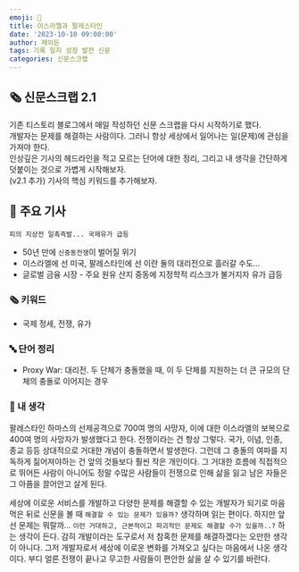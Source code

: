 ```yaml
---
emoji: 📰
title: 이스라엘과 팔레스타인
date: '2023-10-10 09:00:00'
author: 제이든
tags: 기록 일지 성장 발전 신문
categories: 신문스크랩
---
```


## 🗞️ 신문스크랩 2.1

기존 티스토리 블로그에서 매일 작성하던 신문 스크랩을 다시 시작하기로 했다.<br/>
개발자는 문제를 해결하는 사람이다. 그러니 항상 세상에서 일어나는 일(문제)에 관심을 가져야 한다.<br/>
인상깊은 기사의 헤드라인을 적고 모르는 단어에 대한 정리, 그리고 내 생각을 간단하게 덧붙이는 것으로 가볍게 시작해보자.<br/>
(v2.1 추가) 기사의 핵심 키워드를 추가해보자.

## 🌻 주요 기사

`피의 지상전 일촉즉발... 국제유가 급등`

- 50년 만에 `신중동전쟁`이 벌어질 위기
- 이스라엘에 선 미국, 팔레스타인에 선 이란 둘의 대리전으로 흘러갈 수도...
- 글로벌 금융 시장 - 주요 원유 산지 중동에 지정학적 리스크가 불거지자 유가 급등

### 🗞 키워드

- 국제 정세, 전쟁, 유가

### 🔤 단어 정리

- Proxy War: 대리전. 두 단체가 충돌했을 때, 이 두 단체를 지원하는 더 큰 규모의 단체의 충돌로 이어지는 경우

### 🤔 내 생각

팔레스타인 하마스의 선제공격으로 700여 명의 사망자, 이에 대한 이스라엘의 보복으로 400여 명의 사망자가 발생했다고 한다. 전쟁이라는 건 항상 그렇다. 국가, 이념, 인종, 종교 등등 상대적으로 거대한 개념이 충돌하면서 발생한다. 그런데 그 충돌의 여파를 지독하게 짊어져야하는 건 앞의 것들보다 훨씬 작은 개인이다. 그 거대한 흐름에 직접적으로 뛰어든 사람이 아니어도 정말 수많은 사람들이 전쟁으로 인해 삶을 잃고 남은 자들은 그 아픔을 끌어안고 살게 된다.

세상에 이로운 서비스를 개발하고 다양한 문제를 해결할 수 있는 개발자가 되기로 마음 먹은 뒤로 신문을 볼 때 `해결할 수 있는 문제가 있을까?` 생각하며 읽는 편이다. 하지만 앞선 문제는 뭐랄까... `이런 거대하고, 근본적이고 파괴적인 문제도 해결할 수가 있을까..?` 하는 생각이 든다. 감히 개발이라는 도구로서 저 참혹한 문제를 해결하겠다는 오만한 생각이 아니다. 그저 개발자로서 세상에 이로운 변화를 가져오고 싶다는 마음에서 나온 생각이다. 부디 얼른 전쟁이 끝나고 무고한 사람들이 편안한 삶을 살 수 있기를 바란다.

```toc

```
